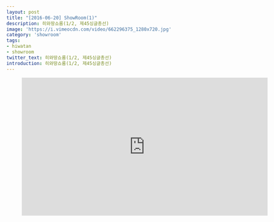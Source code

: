 ```yaml
---
layout: post
title: "[2016-06-20] ShowRoom(1)"
description: 히와땅쇼룸(1/2, 제45싱글총선)
image: 'https://i.vimeocdn.com/video/662296375_1280x720.jpg'
category: 'showroom'
tags:
- hiwatan
- showroom
twitter_text: 히와땅쇼룸(1/2, 제45싱글총선)
introduction: 히와땅쇼룸(1/2, 제45싱글총선)
---
```

<figure class="video_container">
<iframe src="https://player.vimeo.com/video/239345947" width="640" height="360" frameborder="0" webkitallowfullscreen mozallowfullscreen allowfullscreen></iframe>
</figure>
